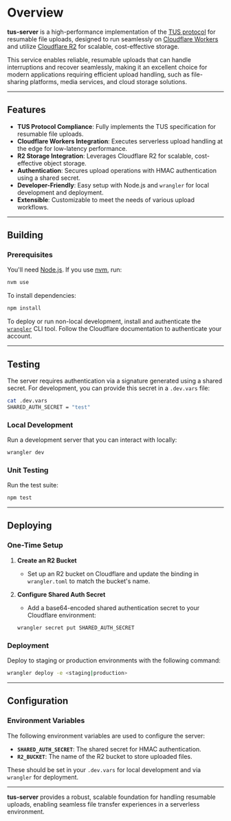 # Overview

**tus-server** is a high-performance implementation of the [TUS protocol](https://tus.io) for resumable file uploads, designed to run seamlessly on [Cloudflare Workers](https://www.cloudflare.com/products/workers/) and utilize [Cloudflare R2](https://www.cloudflare.com/products/r2/) for scalable, cost-effective storage.

This service enables reliable, resumable uploads that can handle interruptions and recover seamlessly, making it an excellent choice for modern applications requiring efficient upload handling, such as file-sharing platforms, media services, and cloud storage solutions.

---

## Features

- **TUS Protocol Compliance**: Fully implements the TUS specification for resumable file uploads.
- **Cloudflare Workers Integration**: Executes serverless upload handling at the edge for low-latency performance.
- **R2 Storage Integration**: Leverages Cloudflare R2 for scalable, cost-effective object storage.
- **Authentication**: Secures upload operations with HMAC authentication using a shared secret.
- **Developer-Friendly**: Easy setup with Node.js and `wrangler` for local development and deployment.
- **Extensible**: Customizable to meet the needs of various upload workflows.

---

## Building

### Prerequisites

You'll need [Node.js](https://nodejs.org/). If you use [nvm](https://github.com/creationix/nvm), run:

```bash
nvm use
```

To install dependencies:

```bash
npm install
```

To deploy or run non-local development, install and authenticate the [`wrangler`](https://developers.cloudflare.com/workers/wrangler/install-and-update/) CLI tool. Follow the Cloudflare documentation to authenticate your account.

---

## Testing

The server requires authentication via a signature generated using a shared secret. For development, you can provide this secret in a `.dev.vars` file:

```bash
cat .dev.vars
SHARED_AUTH_SECRET = "test"
```

### Local Development

Run a development server that you can interact with locally:

```bash
wrangler dev
```

### Unit Testing

Run the test suite:

```bash
npm test
```

---

## Deploying

### One-Time Setup

1. **Create an R2 Bucket**
   - Set up an R2 bucket on Cloudflare and update the binding in `wrangler.toml` to match the bucket's name.

2. **Configure Shared Auth Secret**
   - Add a base64-encoded shared authentication secret to your Cloudflare environment:

   ```bash
   wrangler secret put SHARED_AUTH_SECRET
   ```

### Deployment

Deploy to staging or production environments with the following command:

```bash
wrangler deploy -e <staging|production>
```

---

## Configuration

### Environment Variables

The following environment variables are used to configure the server:

- **`SHARED_AUTH_SECRET`**: The shared secret for HMAC authentication.
- **`R2_BUCKET`**: The name of the R2 bucket to store uploaded files.

These should be set in your `.dev.vars` for local development and via `wrangler` for deployment.

---

**tus-server** provides a robust, scalable foundation for handling resumable uploads, enabling seamless file transfer experiences in a serverless environment.